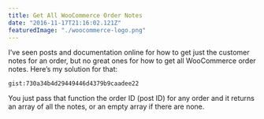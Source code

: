 ```yaml
---
title: Get All WooCommerce Order Notes
date: "2016-11-17T21:16:02.121Z"
featuredImage: "./woocommerce-logo.png"
---
```


I’ve seen posts and documentation online for how to get just the customer notes for an order, but no great ones for how to get all WooCommerce order notes. Here’s my solution for that:

`gist:730a34b4d29449446d4379b9caadee22`

You just pass that function the order ID (post ID) for any order and it returns an array of all the notes, or an empty array if there are none.
